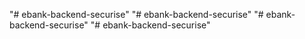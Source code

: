 "# ebank-backend-securise" 
"# ebank-backend-securise" 
"# ebank-backend-securise" 
"# ebank-backend-securise" 
